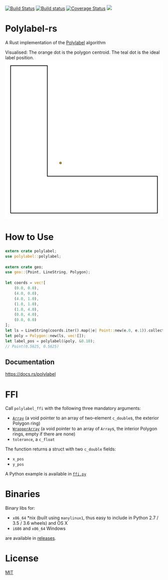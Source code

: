 [![Build Status](https://travis-ci.org/urschrei/polylabel-rs.svg?branch=master)](https://travis-ci.org/urschrei/polylabel-rs)
[![Build status](https://ci.appveyor.com/api/projects/status/byle0botr540kcg3?svg=true)](https://ci.appveyor.com/project/urschrei/polylabel-rs)
[![Coverage Status](https://coveralls.io/repos/github/urschrei/polylabel-rs/badge.svg?branch=master)](https://coveralls.io/github/urschrei/polylabel-rs?branch=master)
[![](https://img.shields.io/crates/v/polylabel.svg)](https://crates.io/crates/polylabel)
# Polylabel-rs
A Rust implementation of the [Polylabel](https://github.com/mapbox/polylabel) algorithm

Visualised: The orange dot is the polygon centroid. The teal dot is the ideal label position.
[![GIF](output.gif)]()

# How to Use
```rust
extern crate polylabel;
use polylabel::polylabel;

extern crate geo;
use geo::{Point, LineString, Polygon};

let coords = vec![
    (0.0, 0.0),
    (4.0, 0.0),
    (4.0, 1.0),
    (1.0, 1.0),
    (1.0, 4.0),
    (0.0, 4.0),
    (0.0, 0.0)
];
let ls = LineString(coords.iter().map(|e| Point::new(e.0, e.1)).collect());
let poly = Polygon::new(ls, vec![]);
let label_pos = polylabel(&poly, &0.10);
// Point(0.5625, 0.5625)
```

## Documentation
https://docs.rs/polylabel

# FFI
Call `polylabel_ffi` with the following three mandatory arguments:
- [`Array`](https://docs.rs/polylabel/0.1.6/polylabel/struct.Array.html) (a void pointer to an array of two-element `c_double`s, the exterior Polygon ring)
- [`WrapperArray`](https://docs.rs/polylabel/0.1.6/polylabel/struct.WrapperArray.html) (a void pointer to an array of `Array`s, the interior Polygon rings, empty if there are none)
- `tolerance`, a `c_float`

The function returns a struct with two `c_double` fields:
- `x_pos`
- `y_pos`

A Python example is available in [`ffi.py`](ffi.py)

# Binaries
Binary libs for:
- `x86_64` *nix (built using `manylinux1`, thus easy to include in Python 2.7 / 3.5 / 3.6 wheels) and OS X
- `i686` and `x86_64` Windows

are available in [releases](releases).

# License
[MIT](license.txt)
